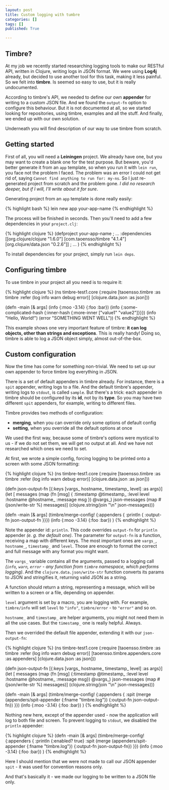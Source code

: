 ```yaml
---
layout: post
title: Custom logging with tumbre
categories: []
tags: []
published: True

---
```


## Timbre?

At my job we recently started researching logging tools to make our RESTful API, written in Clojure,
writing logs in JSON format. We were using **Log4j** already, but decided to use another tool for
this task, making it less painful. So we felt into **timbre**. Is seemed so easy to use, but it is
really undocumented.

According to timbre's API, we needed to define our own **appender** for writing to a custom JSON file.
And we found the `output-fn` option to configure this behaviour. But it is not documented at all,
so we started looking for repositories, using timbre, examples and all the stuff. And finally,
we ended up with our own solution.

Underneath you will find description of our way to use timbre from scratch.

<!--more-->

## Getting started

First of all, you will need a **Leiningen** project. We already have one, but you may want to create
a blank one for the test purpose. But beware, you'd better generate it from an `app` template, so
when you run it with `lein run`, you face not the problem I faced. The problem was an error I could
not get rid of, saying `Cannot find anything to run for: my-ns`. So I just re-generated project from
scratch and the problem gone. *I did no research deeper, but if I will, I'll write about it for sure*.

Generating project from an `app` template is done really easily:

{% highlight bash %}
lein new app your-app-name
{% endhighlight %}

The process will be finished in seconds. Then you'll need to add a few dependencies in your `project.clj`:

{% highlight clojure %}
(defproject your-app-name
    ; ...
    :dependencies [[org.clojure/clojure "1.6.0"]
                 [com.taoensso/timbre "4.1.4"]
                 [org.clojure/data.json "0.2.6"]]
    ; ...
)
{% endhighlight %}

To install dependencies for your project, simply run `lein deps`.

## Configuring timbre

To use timbre in your project all you need is to require it:

{% highlight clojure %}
(ns timbre-test1.core
  (:require [taoensso.timbre :as timbre :refer (log info warn debug error)]
            [clojure.data.json :as json]))

(defn -main [& args]
  (info {:moo -3.14} {:foo :bar})
  (info {:some-complicated-hash {:inner-hash {:more-inner ["value1" "value2"]}}})
  (info "Hello, World!")
  (error "SOMETHING WENT WELL"))
{% endhighlight %}

This example shows one very important feature of timbre: **it can log objects, other than strings and
exceptions**. This is really handy! Doing so, timbre is able to log a JSON object simply, almost
out-of-the-box.

## Custom configuration

Now the time has come for something non-trivial. We need to set up our own appender to force timbre
log everything in JSON.

There is a set of default appenders in timbre already. For instance, there is a `spit` appender,
writing logs to a file. And the default timbre's appender, writing logs to `stdout`, is called
`sample`. But there's a trick: each appender in timbre should be configured by its **id**, not
by its **type**. So you may have two different `spit` appenders, for example, writing to different
files.

Timbre provides two methods of configuration:

* **merging**, when you can override only some options of default config
* **setting**, when you override all the default options at once

We used the first way, because some of timbre's options were mystical to us - if we do not set them,
we will get no output at all. And we have not researched which ones we need to set.

At first, we wrote a simple config, forcing logging to be printed onto a screen with some JSON
formatting:

{% highlight clojure %}
(ns timbre-test1.core
  (:require [taoensso.timbre :as timbre :refer (log info warn debug error)]
            [clojure.data.json :as json]))


(defn json-output-fn
  [{:keys [vargs_ hostname_ timestamp_ level] :as args}]
  (let [
        messages (map (fn [msg] { :timestamp @timestamp_
                                  :level     level
                                  :hostname  @hostname_
                                  :message   msg })
                   @vargs_)
        json-messages (map #(json/write-str %) messages)]
    (clojure.string/join "\n" json-messages)))


(defn -main [& args]
  (timbre/merge-config!
    {:appenders {
                 :println {
                    :output-fn json-output-fn
                 }}})
  (info {:moo -3.14} {:foo :bar})
)
{% endhighlight %}

Note the appender id: `println`. This code overrides `output-fn` for `println` appender *(e. g. the
default one)*. The parameter for `output-fn` is a function, receiving a map with different keys. The
most important ones are `vargs_`, `hostname_`, `timestamp_` and `level`. Those are enough to format
the correct and full message with any format you might want.

The `vargs_` variable contains all the arguments, passed to a logging call *(`info`, `warn`, `error` -
any function from `timbre` namespace, which performs logging)*. And the `clojure.data.json/write-str`
function converts its params to JSON and stringifies it, returning valid JSON as a string.

A function should return a string, representing a message, which will be written to a screen or a file,
depending on appender.

`level` argument is set by a macro, you are logging with. For example, `timbre/info` will set
`level` to `"info"`, `timbre/error` - to `"error"` and so on.

`hostname_` and `timestamp_` are helper arguments, you might not need them in all the use cases.
But the `timestamp_` one is really helpful. Always.

Then we overrided the default file appender, extending it with our `json-output-fn`:

{% highlight clojure %}
(ns timbre-test1.core
  (:require [taoensso.timbre :as timbre :refer (log info warn debug error)]
            [taoensso.timbre.appenders.core :as appenders]
            [clojure.data.json :as json]))


(defn json-output-fn
  [{:keys [vargs_ hostname_ timestamp_ level] :as args}]
  (let [
        messages (map (fn [msg] {:timestamp @timestamp_
                                  :level     level
                                  :hostname  @hostname_
                                  :message   msg})
                   @vargs_)
        json-messages (map #(json/write-str %) messages)]
    (clojure.string/join "\n" json-messages)))


(defn -main [& args]
  (timbre/merge-config!
    {:appenders {
                 :spit (merge (appenders/spit-appender {:fname "timbre.log"}) {:output-fn json-output-fn})
                 }})
  (info {:moo -3.14} {:foo :bar})
)
{% endhighlight %}

Nothing new here, except of the appender used - now the application will log to both file and screen.
To prevent logging to `stdout`, we disabled the `println` appender:

{% highlight clojure %}
(defn -main [& args]
  (timbre/merge-config!
    {:appenders {
                 :println {:enabled? true}
                 :spit (merge (appenders/spit-appender {:fname "timbre.log"}) {:output-fn json-output-fn})
                 }})
  (info {:moo -3.14} {:foo :bar})
)
{% endhighlight %}

Here I should mention that we were not made to call our JSON appender `spit` - it was used for convention
reasons only.

And that's basically it - we made our logging to be written to a JSON file only.
